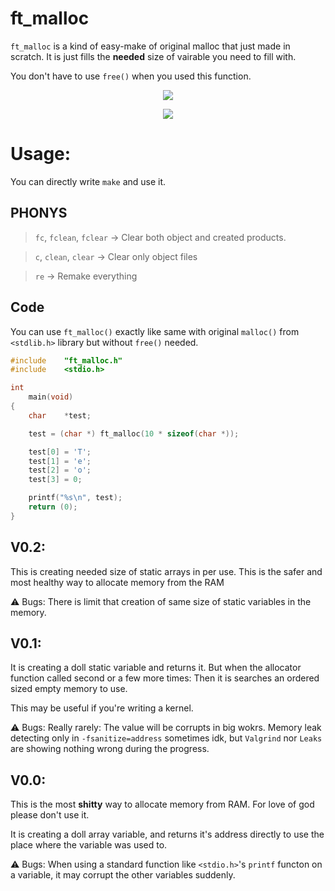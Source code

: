 # ft_malloc

`ft_malloc` is a kind of easy-make of original malloc that just made in scratch. It is just fills the **needed** size of vairable you need to fill with.

You don't have to use `free()` when you used this function.

<P ALIGN="CENTER"><IMG SRC="https://cdn.discordapp.com/attachments/630843149778157623/1081229366865956945/maximum-tension.png"></P>

<P ALIGN="CENTER"><IMG SRC="https://cdn.discordapp.com/attachments/630843149778157623/1081229311144640562/maximum-tension.png"></P>

# Usage:

You can directly write `make` and use it.

## PHONYS
> `fc`, `fclean`, `fclear` -> Clear both object and created products.

> `c`, `clean`, `clear` -> Clear only object files

> `re` -> Remake everything

## Code

You can use `ft_malloc()` exactly like same with original `malloc()` from `<stdlib.h>` library but without `free()` needed.

```c
#include	"ft_malloc.h"
#include	<stdio.h>

int
	main(void)
{
	char	*test;

	test = (char *) ft_malloc(10 * sizeof(char *));

	test[0] = 'T';
	test[1] = 'e';
	test[2] = 'o';
	test[3] = 0;

	printf("%s\n", test);
	return (0);
}
```

## V0.2:

This is creating needed size of static arrays in per use. This is the safer and most healthy way to allocate memory from the RAM

⚠️ Bugs: There is limit that creation of same size of static variables in the memory.

## V0.1:

It is creating a doll static variable and returns it. But when the allocator function called second or a few more times: Then it is searches an ordered sized empty memory to use.

This may be useful if you're writing a kernel.

⚠️ Bugs: Really rarely: The value will be corrupts in big wokrs. Memory leak detecting only in `-fsanitize=address` sometimes idk, but `Valgrind` nor `Leaks` are showing nothing wrong during the progress.

## V0.0:

This is the most **shitty** way to allocate memory from RAM. For love of god please don't use it.

It is creating a doll array variable, and returns it's address directly to use the place where the variable was used to.

⚠️ Bugs: When using a standard function like `<stdio.h>`'s `printf` functon on a variable, it may corrupt the other variables suddenly.
